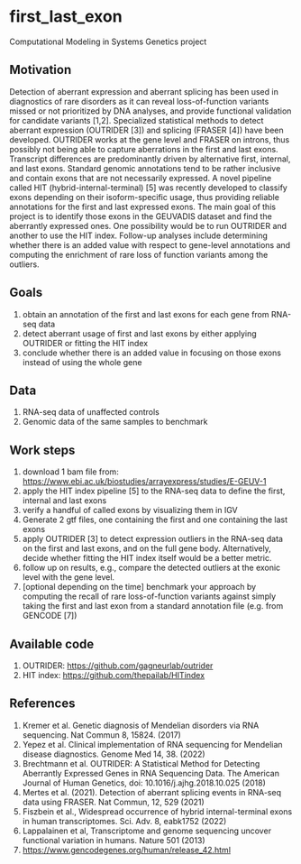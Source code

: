 # first_last_exon
Computational Modeling in Systems Genetics project
## Motivation
Detection of aberrant expression and aberrant splicing has been used in diagnostics of rare disorders as it can reveal loss-of-function variants missed or not prioritized by DNA analyses, and provide functional validation for candidate variants [1,2]. Specialized statistical methods to detect aberrant expression (OUTRIDER [3]) and splicing (FRASER [4]) have been developed. OUTRIDER works at the gene level and FRASER on introns, thus possibly not being able to capture aberrations in the first and last exons. Transcript differences are predominantly driven by alternative first, internal, and last exons. Standard genomic annotations tend to be rather inclusive and contain exons that are not necessarily expressed. A novel pipeline called HIT (hybrid-internal-terminal) [5] was recently developed to classify exons depending on their isoform-specific usage, thus providing reliable annotations for the first and last expressed exons. The main goal of this project is to identify those exons in the GEUVADIS dataset and find the aberrantly expressed ones. One possibility would be to run OUTRIDER and another to use the HIT index. Follow-up analyses include determining whether there is an added value with respect to gene-level annotations and computing the enrichment of rare loss of function variants among the outliers.
## Goals
1. obtain an annotation of the first and last exons for each gene from RNA-seq data
2. detect aberrant usage of first and last exons by either applying OUTRIDER or fitting the HIT index
3. conclude whether there is an added value in focusing on those exons instead of using the whole gene
## Data
1. RNA-seq data of unaffected controls
2. Genomic data of the same samples to benchmark
## Work steps
1. download 1 bam file from: https://www.ebi.ac.uk/biostudies/arrayexpress/studies/E-GEUV-1 
2. apply the HIT index pipeline [5] to the RNA-seq data to define the first, internal and last exons
3. verify a handful of called exons by visualizing them in IGV
4. Generate 2 gtf files, one containing the first and one containing the last exons
5. apply OUTRIDER [3] to detect expression outliers in the RNA-seq data on the first and last exons, and on the full gene body. Alternatively, decide whether fitting the HIT index itself would be a better metric.
6. follow up on results, e.g., compare the detected outliers at the exonic level with the gene level.
7. [optional depending on the time] benchmark your approach by computing the recall of rare loss-of-function variants against simply taking the first and last exon from a standard annotation file (e.g. from GENCODE [7])

## Available code
1. OUTRIDER: https://github.com/gagneurlab/outrider
2. HIT index: https://github.com/thepailab/HITindex
## References
1. Kremer et al. Genetic diagnosis of Mendelian disorders via RNA sequencing. Nat Commun 8, 15824. (2017)
2. Yepez et al. Clinical implementation of RNA sequencing for Mendelian disease diagnostics. Genome Med 14, 38. (2022)
3. Brechtmann et al. OUTRIDER: A Statistical Method for Detecting Aberrantly Expressed Genes in RNA Sequencing Data. The American Journal of Human Genetics, doi: 10.1016/j.ajhg.2018.10.025 (2018)
4. Mertes et al. (2021). Detection of aberrant splicing events in RNA-seq data using FRASER. Nat Commun, 12, 529 (2021)
5. Fiszbein et al., Widespread occurrence of hybrid internal-terminal exons in human transcriptomes. Sci. Adv. 8, eabk1752 (2022)
6. Lappalainen et al, Transcriptome and genome sequencing uncover functional variation in humans. Nature 501 (2013)
7. https://www.gencodegenes.org/human/release_42.html


